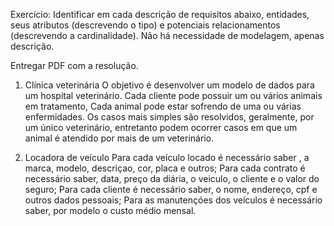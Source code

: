 Exercício: Identificar em cada descrição de requisitos abaixo, entidades, seus atributos (descrevendo o tipo) e potenciais relacionamentos (descrevendo a cardinalidade). Não há necessidade de modelagem, apenas descrição.

Entregar PDF com a resolução.

01. Clínica veterinária
O objetivo é desenvolver um modelo de dados para um hospital veterinário. Cada cliente pode possuir um ou vários animais em tratamento, Cada animal pode estar sofrendo de uma ou várias enfermidades. Os casos mais simples são resolvidos, geralmente, por um único veterinário, entretanto podem ocorrer casos em que um animal é atendido por mais de um veterinário. 

02. Locadora de veículo
Para cada veículo locado é necessário saber , a marca, modelo, descriçao, cor, placa e outros; 
Para cada contrato é necessário saber, data, preço da diária, o veiculo, o cliente e o valor do seguro;
Para cada cliente é necessário saber, o nome, endereço, cpf e outros dados pessoais;
Para as manutençóes dos veículos é necessário saber, por modelo o custo médio mensal.